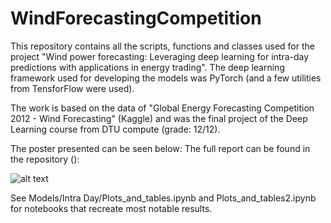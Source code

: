 # WindForecastingCompetition

This repository contains all the scripts, functions and classes used for the project "Wind power forecasting: Leveraging deep learning for intra-day predictions with applications in energy trading". The deep learning framework used for developing the models was PyTorch (and a few utilities from TensforFlow were used).
 
The work is based on the data of "Global Energy Forecasting Competition 2012 - Wind Forecasting" (Kaggle) and was the final project of the Deep Learning course from DTU compute (grade: 12/12).

The poster presented can be seen below:
The full report can be found in the repository ():

![alt text](Articles/Deep_poster-1.png)

See Models/Intra Day/Plots_and_tables.ipynb and Plots_and_tables2.ipynb for notebooks that recreate most notable results.
